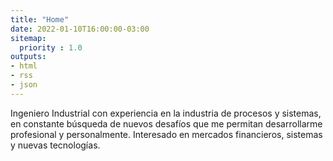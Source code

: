 ```yaml
---
title: "Home"
date: 2022-01-10T16:00:00-03:00
sitemap:
  priority : 1.0
outputs:
- html
- rss
- json
---
```

Ingeniero Industrial con experiencia en la industria de procesos y sistemas, en constante búsqueda de nuevos desafíos que me permitan desarrollarme profesional y personalmente. Interesado en mercados financieros, sistemas y nuevas tecnologías.
